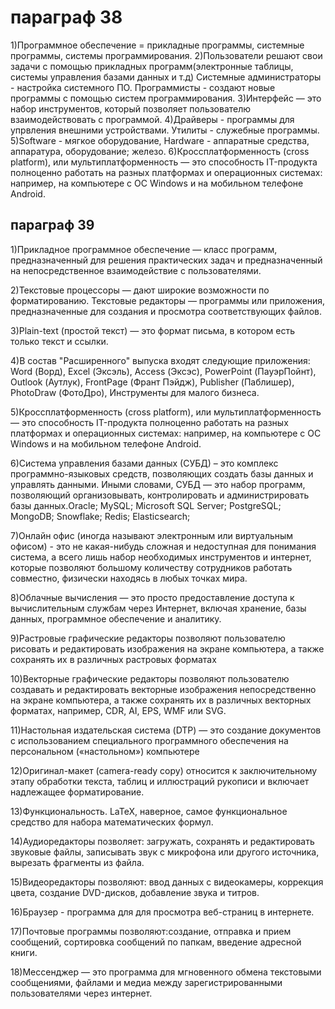 # параграф 38
1)Программное обеспечение = прикладные программы, системные программы, системы программирования.
2)Пользователи решают свои задачи с помощью прикладных программ(электронные таблицы, системы управления базами данных и т.д)
Системные администраторы - настройка системного ПО.
Программисты - создают новые программы с помощью систем программирования.
3)Интерфейс — это набор инструментов, который позволяет пользователю взаимодействовать с программой.
4)Драйверы - программы для упрвления внешними устройствами. Утилиты - служебные программы.
5)Software - мягкое оборудование, Hardware - аппаратные средства, аппаратура, оборудование; железо.
6)Кроссплатформенность (cross platform), или мультиплатформенность — это способность IT-продукта полноценно работать на разных платформах и операционных системах: например, на компьютере с ОС Windows и на мобильном телефоне Android.


## параграф 39
1)Прикладное программное обеспечение — класс программ, предназначенный для решения практических задач и предназначенный на непосредственное взаимодействие с пользователями.

2)Текстовые процессоры — дают широкие возможности по форматированию. Текстовые редакторы — программы или приложения, предназначенные для создания и просмотра соответствующих файлов.

3)Plain-text (простой текст) — это формат письма, в котором есть только текст и ссылки.

4)В состав "Расширенного" выпуска входят следующие приложения: Word (Ворд), Excel (Эксэль), Access (Эксэс), PowerPoint (ПауэрПойнт), Outlook (Аутлук), FrontPage (Франт Пэйдж), Publisher (Паблишер), PhotoDraw (ФотоДро), Инструменты для малого бизнеса.

5)Кроссплатформенность (cross platform), или мультиплатформенность — это способность IT-продукта полноценно работать на разных платформах и операционных системах: например, на компьютере с ОС Windows и на мобильном телефоне Android.

6)Система управления базами данных (СУБД) – это комплекс программно-языковых средств, позволяющих создать базы данных и управлять данными. Иными словами, СУБД — это набор программ, позволяющий организовывать, контролировать и администрировать базы данных.Oracle;
MySQL;
Microsoft SQL Server;
PostgreSQL;
MongoDB;
Snowflake;
Redis;
Elasticsearch;

7)Онлайн офис (иногда называют электронным или виртуальным офисом) - это не какая-нибудь сложная и недоступная для понимания система, 
а всего лишь набор необходимых инструментов и интернет, которые позволяют большому количеству сотрудников работать совместно, физически находясь в любых точках мира.

8)Облачные вычисления — это просто предоставление доступа к вычислительным службам через Интернет, включая хранение, базы данных, программное обеспечение и аналитику.

9)Растровые графические редакторы позволяют пользователю рисовать и редактировать изображения на экране компьютера, а также сохранять их в различных растровых форматах

10)Векторные графические редакторы позволяют пользователю создавать и редактировать векторные изображения непосредственно на экране компьютера, а также сохранять их в различных векторных форматах, например, CDR, AI, EPS, WMF или SVG.

11)Настольная издательская система (DTP) — это создание документов с использованием специального программного обеспечения на персональном («настольном») компьютере 

12)Оригинал-макет (сamera-ready copy) относится к заключительному этапу обработки текста, таблиц и иллюстраций рукописи и включает надлежащее форматирование.

13)Функциональность. LaTeX, наверное, самое функциональное средство для набора математических формул.

14)Аудиоредакторы позволяет: загружать, сохранять и редактировать звуковые файлы, записывать звук с микрофона или другого источника, вырезать фрагменты из файла.

15)Видеоредакторы позволяют: ввод данных с видеокамеры, коррекция цвета, создание DVD-дисков, добавление звука и титров.

16)Браузер - программа для для просмотра веб-страниц в интернете.

17)Почтовые программы позволяют:создание, отправка и прием сообщений, сортировка сообщений по папкам, введение адресной книги.

18)Мессенджер — это программа для мгновенного обмена текстовыми сообщениями, файлами и медиа между зарегистрированными пользователями через интернет. 
